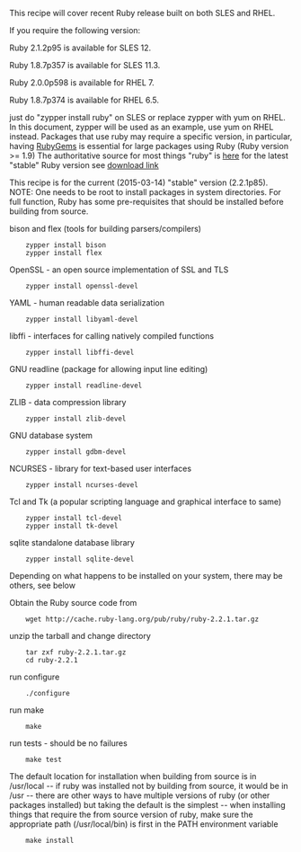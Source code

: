 This recipe will cover recent Ruby release built on both SLES and RHEL.

If you require the following version:

Ruby 2.1.2p95 is available for SLES 12. 

Ruby 1.8.7p357 is available for SLES 11.3.

Ruby 2.0.0p598 is available for RHEL 7.

Ruby 1.8.7p374 is available for RHEL 6.5.

just do "zypper install ruby" on SLES or replace zypper with yum on RHEL.  In this document, zypper will be used as an example, use yum on RHEL instead. Packages that use ruby may require a specific version, in particular, having [RubyGems](http://en.wikipedia.org/wikiRubyGems) is essential for large packages using Ruby (Ruby version >= 1.9)
The authoritative source for most things "ruby" is [here](http://www.ruby-lang.org) for the latest "stable" Ruby version see [download link](http://www.ruby-lang.org/en/downloads)

This recipe is for the current (2015-03-14) "stable" version (2.2.1p85).
NOTE: One needs to be root to install packages in system directories.
For full function, Ruby has some pre-requisites that should be installed before building from source.

bison and flex (tools for building parsers/compilers)

        zypper install bison
        zypper install flex

OpenSSL - an open source implementation of SSL and TLS

        zypper install openssl-devel

YAML - human readable data serialization

        zypper install libyaml-devel

libffi - interfaces for calling natively compiled functions

        zypper install libffi-devel

GNU readline (package for allowing input line editing)

        zypper install readline-devel

ZLIB - data compression library

        zypper install zlib-devel

GNU database system

        zypper install gdbm-devel

NCURSES - library for text-based user interfaces

        zypper install ncurses-devel

Tcl and Tk (a popular scripting language and graphical interface to same)

        zypper install tcl-devel
        zypper install tk-devel

sqlite standalone database library

        zypper install sqlite-devel

Depending on what happens to be installed on your system, there may be others, see below

Obtain the Ruby source code from

        wget http://cache.ruby-lang.org/pub/ruby/ruby-2.2.1.tar.gz

unzip the tarball and change directory

        tar zxf ruby-2.2.1.tar.gz
        cd ruby-2.2.1

run configure

        ./configure

run make

        make

run tests - should be no failures

        make test

The default location for installation when building from source is in /usr/local --  if ruby was installed not by building from source, it would be in /usr -- there are other ways to have multiple versions of ruby (or other packages installed) but taking the default is the simplest -- when installing things that require the from source version of ruby, make sure the appropriate path (/usr/local/bin) is first in the PATH environment variable

        make install